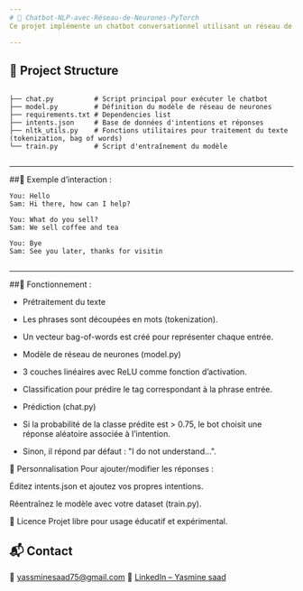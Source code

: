 ```yaml
---
# 🤖 Chatbot-NLP-avec-Réseau-de-Neurones-PyTorch 
Ce projet implémente un chatbot conversationnel utilisant un réseau de neurones entièrement connecté développé avec PyTorch. Il traite le langage naturel via un modèle entraîné sur un jeu d’intentions défini dans intents.json et peut répondre automatiquement à des requêtes textuelles de manière interactive.

---
```



## 📁 Project Structure

```

├── chat.py          # Script principal pour exécuter le chatbot
├── model.py         # Définition du modèle de réseau de neurones
├── requirements.txt # Dependencies list
├── intents.json     # Base de données d'intentions et réponses
├── nltk_utils.py    # Fonctions utilitaires pour traitement du texte (tokenization, bag of words)
└── train.py         # Script d'entraînement du modèle 


````

---
##🧪 Exemple d’interaction : 

```
You: Hello
Sam: Hi there, how can I help?

You: What do you sell?
Sam: We sell coffee and tea

You: Bye
Sam: See you later, thanks for visitin


```

---
##📜 Fonctionnement : 

- Prétraitement du texte

- Les phrases sont découpées en mots (tokenization).

- Un vecteur bag-of-words est créé pour représenter chaque entrée.

- Modèle de réseau de neurones (model.py)

- 3 couches linéaires avec ReLU comme fonction d’activation.

- Classification pour prédire le tag correspondant à la phrase entrée.

- Prédiction (chat.py)

- Si la probabilité de la classe prédite est > 0.75, le bot choisit une réponse aléatoire associée à l’intention.

- Sinon, il répond par défaut : "I do not understand...".

📄 Personnalisation
Pour ajouter/modifier les réponses :

Éditez intents.json et ajoutez vos propres intentions.

Réentraînez le modèle avec votre dataset (train.py).

📝 Licence
Projet libre pour usage éducatif et expérimental. 


## 📬 Contact

📧 [yassminesaad75@gmail.com](mailto:yassminesaad75@gmail.com)
🔗 [LinkedIn – Yasmine saad](https://www.linkedin.com/in/yasmine-saad-397749278/)


